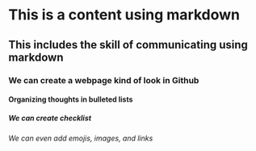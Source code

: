 <h1 id="1-this-is-my-header"> This is a content using markdown </h1>
<h2> This includes the skill of communicating using markdown</h2>
<h3> We can create a webpage kind of look in Github</h3>
<h4> Organizing thoughts in bulleted lists</h4>
<h5> We can create checklist </h5>
<h6> We can even add emojis, images, and links </h6>
